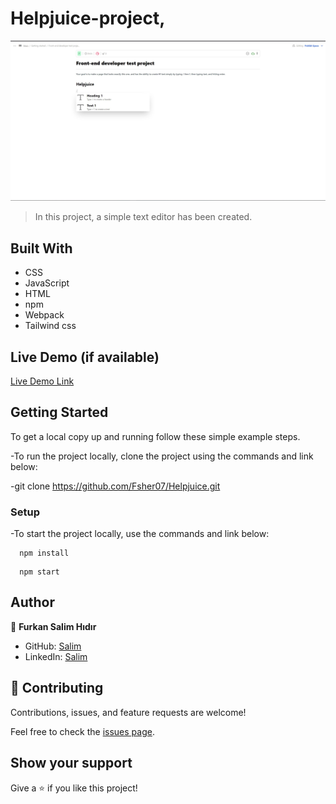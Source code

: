 # Helpjuice-project,

![ScreenShot](dist/assets/project.JPG)

> In this project, a simple text editor has been created.

## Built With

- CSS
- JavaScript
- HTML
- npm
- Webpack
- Tailwind css

## Live Demo (if available)

[Live Demo Link](https://fsher07.github.io/To-Do-List/dist)

## Getting Started

To get a local copy up and running follow these simple example steps.

-To run the project locally, clone the project using the commands and link below:

-git clone https://github.com/Fsher07/Helpjuice.git

### Setup

-To start the project locally, use the commands and link below:

```
  npm install
```

```
  npm start
```

## Author

👤 **Furkan Salim Hıdır**

- GitHub: [Salim](https://github.com/Fsher07)
- LinkedIn: [Salim](https://www.linkedin.com/in/furkan-salim-h%C4%B1d%C4%B1r-3441ab1b2/)

## 🤝 Contributing

Contributions, issues, and feature requests are welcome!

Feel free to check the [issues page](../../issues/).

## Show your support

Give a ⭐️ if you like this project!
